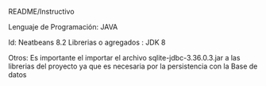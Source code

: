 README/Instructivo

Lenguaje de Programación: JAVA 

Id: Neatbeans 8.2 
Librerias o agregados : JDK 8

Otros:
Es importante el importar el archivo sqlite-jdbc-3.36.0.3.jar a las librerias del proyecto ya que es necesaria por la persistencia con la Base de datos 
